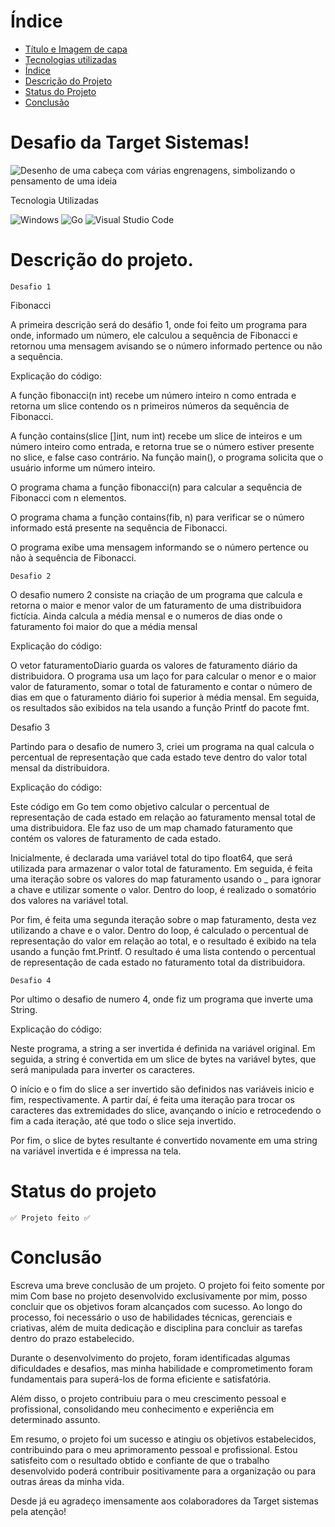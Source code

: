 # Índice 

* [Título e Imagem de capa](#Título-e-Imagem-de-capa)
* [Tecnologias utilizadas](#badges)
* [Índice](#índice)
* [Descrição do Projeto](#descrição-do-projeto)
* [Status do Projeto](#status-do-Projeto)
* [Conclusão](#conclusão)

# Desafio da Target Sistemas!
![Desenho de uma cabeça com várias engrenagens, simbolizando o pensamento de uma ideia](https://blogs.iadb.org/conocimiento-abierto/wp-content/uploads/sites/10/2017/03/idea-concept-banner.jpg)

Tecnologia Utilizadas

![Windows](https://img.shields.io/badge/Windows-0078D6?style=for-the-badge&logo=windows&logoColor=white)
![Go](https://img.shields.io/badge/Go-00ADD8?style=for-the-badge&logo=go&logoColor=white)
![Visual Studio Code](https://img.shields.io/badge/Visual_Studio_Code-0078D4?style=for-the-badge&logo=visual%20studio%20code&logoColor=white)


# Descrição do projeto.

    Desafio 1

Fibonacci

A primeira descrição será do desáfio 1, onde foi feito um programa para  onde, informado um número, ele calculou a sequência de Fibonacci e retornou uma mensagem avisando se o número informado pertence ou não a sequência.

Explicação do código:

A função fibonacci(n int) recebe um número inteiro n como entrada e retorna um slice contendo os n primeiros números da sequência de Fibonacci.

A função contains(slice []int, num int) recebe um slice de inteiros e um número inteiro como entrada, e retorna true se o número estiver presente no slice, e false caso contrário.
Na função main(), o programa solicita que o usuário informe um número inteiro.

O programa chama a função fibonacci(n) para calcular a sequência de Fibonacci com n elementos.

O programa chama a função contains(fib, n) para verificar se o número informado está presente na sequência de Fibonacci.

O programa exibe uma mensagem informando se o número pertence ou não à sequência de Fibonacci.

    Desafio 2

O desafio numero 2 consiste na criação de um programa que calcula e retorna o maior e menor valor de um faturamento de uma distribuidora fictícia. Ainda calcula a média mensal e o numeros de dias onde o faturamento foi maior do que a média mensal

Explicação do código:

O vetor faturamentoDiario guarda os valores de faturamento diário da distribuidora. O programa usa um laço for para calcular o menor e o maior valor de faturamento, somar o total de faturamento e contar o número de dias em que o faturamento diário foi superior à média mensal. Em seguida, os resultados são exibidos na tela usando a função Printf do pacote fmt.

Desafio 3

Partindo para o desafio de numero 3, criei um programa na qual calcula o percentual de representação que cada estado teve dentro do valor total mensal da distribuidora.

Explicação do código:

Este código em Go tem como objetivo calcular o percentual de representação de cada estado em relação ao faturamento mensal total de uma distribuidora. Ele faz uso de um map chamado faturamento que contém os valores de faturamento de cada estado.

Inicialmente, é declarada uma variável total do tipo float64, que será utilizada para armazenar o valor total de faturamento. Em seguida, é feita uma iteração sobre os valores do map faturamento usando o _ para ignorar a chave e utilizar somente o valor. Dentro do loop, é realizado o somatório dos valores na variável total.

Por fim, é feita uma segunda iteração sobre o map faturamento, desta vez utilizando a chave e o valor. Dentro do loop, é calculado o percentual de representação do valor em relação ao total, e o resultado é exibido na tela usando a função fmt.Printf. O resultado é uma lista contendo o percentual de representação de cada estado no faturamento total da distribuidora.


    Desafio 4

Por ultimo o desafio de numero 4, onde fiz um programa que inverte uma String.

Explicação do código:

Neste programa, a string a ser invertida é definida na variável original. Em seguida, a string é convertida em um slice de bytes na variável bytes, que será manipulada para inverter os caracteres.

O início e o fim do slice a ser invertido são definidos nas variáveis inicio e fim, respectivamente. A partir daí, é feita uma iteração para trocar os caracteres das extremidades do slice, avançando o início e retrocedendo o fim a cada iteração, até que todo o slice seja invertido.

Por fim, o slice de bytes resultante é convertido novamente em uma string na variável invertida e é impressa na tela.


# Status do projeto

    ✅ Projeto feito ✅


# Conclusão

Escreva uma breve conclusão de um projeto. O projeto foi feito somente por mim
Com base no projeto desenvolvido exclusivamente por mim, posso concluir que os objetivos foram alcançados com sucesso. Ao longo do processo, foi necessário o uso de habilidades técnicas, gerenciais e criativas, além de muita dedicação e disciplina para concluir as tarefas dentro do prazo estabelecido.

Durante o desenvolvimento do projeto, foram identificadas algumas dificuldades e desafios, mas minha habilidade e comprometimento foram fundamentais para superá-los de forma eficiente e satisfatória.

Além disso, o projeto contribuiu para o meu crescimento pessoal e profissional, consolidando meu conhecimento e experiência em determinado assunto.

Em resumo, o projeto foi um sucesso e atingiu os objetivos estabelecidos, contribuindo para o meu aprimoramento pessoal e profissional. Estou satisfeito com o resultado obtido e confiante de que o trabalho desenvolvido poderá contribuir positivamente para a organização ou para outras áreas da minha vida.

Desde já eu agradeço imensamente aos colaboradores da Target sistemas pela atenção!




